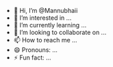 - 👋 Hi, I’m @Mannubhaii
- 👀 I’m interested in ...
- 🌱 I’m currently learning ...
- 💞️ I’m looking to collaborate on ...
- 📫 How to reach me ...
- 😄 Pronouns: ...
- ⚡ Fun fact: ...

<!---
Mannubhaii/Mannubhaii is a ✨ special ✨ repository because its `README.md` (this file) appears on your GitHub profile.
You can click the Preview link to take a look at your changes.
--->
